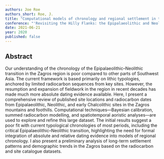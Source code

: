 ```yaml
---
authors: Joe Roe
authors_short: Roe, J.
title: "Computational models of chronology and regional settlement in the Epipalaeolithic–Neolithic Zagros (20000–6000 BP)"
conference: "'Revisiting the Hilly Flanks: the Epipalaeolithic and Neolithic periods in the eastern Fertile Crescent', Copenhagen"
date: 2021-06-21
year: 2020
published: false
---
```


## Abstract

Our understanding of the chronology of the Epipalaeolithic–Neolithic transition in the Zagros region is poor compared to other parts of Southwest Asia.
The current framework is based primarily on lithic typologies, anchored by limited radiocarbon sequences from key sites.
However, the resumption and expansion of fieldwork in the region in recent decades has made much more absolute dating evidence available.
Here, I present a comprehensive review of published site locations and radiocarbon dates from Epipalaeolithic, Neolithic, and early Chalcolithic sites in the Zagros mountains and foothills.
Computational techniques—Bayesian calibration, summed radiocarbon modelling, and spatiotemporal aoristic analyses—are used to explore and refine this large dataset.
The initial results suggest a poor fit with current typological chronologies of most periods, including the critical Epipalaeolithic–Neolithic transition, highlighting the need for formal integration of absolute and relative dating evidence into models of regional chronology.
I also present a preliminary analysis of long-term settlement patterns and demographic trends in the Zagros based on the radiocarbon and site catalogue datasets.

